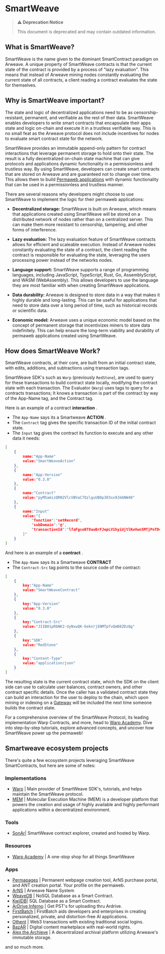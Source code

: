 # SmartWeave

> **⚠️ Deprecation Notice**
>
> This document is deprecated and may contain outdated information.

## What is SmartWeave?

SmartWeave is the name given to the dominant SmartContract paradigm on Arweave. A unique property of SmartWeave contracts is that the current state of the contract is provided by a process of "lazy evaluation". This means that instead of Arweave mining nodes constantly evaluating the current state of all contracts, a client reading a contract evaluates the state for themselves.

## Why is SmartWeave important?

The state and logic of decentralized applications need to be as censorship-resistant, permanent, and verifiable as the rest of their data. SmartWeave enables developers to write smart contracts that encapsulate their apps state and logic on-chain and execute it in a trustless verifiable way. This is no small feat as the Arweave protocol does not include incentives for nodes to evaluate smart contract state for the network.

SmartWeave provides an immutable append-only pattern for contract interactions that leverage permanent storage to hold onto their state. The result is a fully decentralized on-chain state machine that can give protocols and applications dynamic functionality in a permissionless and trustless way. By using SmartWeave, developers can create smart contracts that are stored on Arweave and are guaranteed not to change over time. This allows them to build [Permaweb applications](/concepts/permawebApplications.md) with dynamic functionality that can be used in a permissionless and trustless manner.

There are several reasons why developers might choose to use SmartWeave to implement the logic for their permaweb applications:

- **Decentralized storage:** SmartWeave is built on Arweave, which means that applications created using SmartWeave will be stored on a distributed network of nodes rather than on a centralized server. This can make them more resistant to censorship, tampering, and other forms of interference.

- **Lazy evaluation:** The lazy evaluation feature of SmartWeave contracts allows for efficient and scaleable execution. Instead of Arweave nodes constantly evaluating the state of a contract, the client reading the contract is responsible for evaluating the state, leveraging the users processing power instead of the networks nodes.

- **Language support:** SmartWeave supports a range of programming languages, including JavaScript, TypeScript, Rust, Go, AssemblyScript, and WASM (WebAssembly). This allows developers to use the language they are most familiar with when creating SmartWeave applications.

- **Data durability:** Arweave is designed to store data in a way that makes it highly durable and long-lasting. This can be useful for applications that need to store data over a long period of time, such as historical records or scientific data.

- **Economic model:** Arweave uses a unique economic model based on the concept of permanent storage that incentivizes miners to store data indefinitely. This can help ensure the long-term viability and durability of permaweb applications created using SmartWeave.

## How does SmartWeave Work?

SmartWeave contracts, at their core, are built from an initial contract state, with edits, additions, and subtractions using transaction tags. 

SmartWeave SDK's such as `Warp` (previously `RedStone`), are used to query for these transactions to build contract state locally, modifying the contract state with each transaction. The Evaluator (`Warp`) uses tags to query for a contracts transactions; It knows a transaction is part of the contract by way of the App-Name tag, and the Contract tag.  

Here is an example of a contract **interaction** .
- The `App-Name` says its a Smartweave **ACTION** . 
- The `Contract` tag gives the specific transaction ID of the initial contract state. 
- The `Input` tag gives the contract its function to execute and any other data it needs: 

```json
[
    {
        name:"App-Name"
        value:"SmartWeaveAction"
    },
    {
        name:"App-Version"
        value:"0.3.0"
    },
    {
        name:"Contract"
        value:"pyM5amizQRN2VlcVBVaC7QzlguUB0p3O3xx9JmbNW48"
    },
    {
        name:"Input"
        value:"{
            "function":"setRecord",
            "subDomain":"@",
            "transactionId":"lfaFgcoBT8auBrFJepLV1hyiUjtlKwVwn5MTjPnTDcs"
        }"
    }
]
```
And here is an example of a **contract** . 
- The `App-Name` says its a Smartweave **CONTRACT**
- The `Contract-Src` tag points to the source code of the contract:

```json
[
    {
        key:"App-Name"
        value:"SmartWeaveContract"
    },
    {
        key:"App-Version"
        value:"0.3.0"
    },
    {
        key:"Contract-Src"
        value:"JIIB01pRbNK2-UyNxwQK-6eknrjENMTpTvQmB8ZDzQg"
    },
    {
        key:"SDK"
        value:"RedStone"
    },
    {
        key:"Content-Type"
        value:"application/json"
    }
]
```

The resulting state is the current contract state, which the SDK on the client side can use to calculate user balances, contract owners, and other contract specific details. Once the caller has a validated contract state they can build an interaction for the user to deploy to the chain, which upon mining or indexing on a [Gateway](/concepts/gateways.md) will be included the next time someone builds the contract state.

For a comprehensive overview of the SmartWeave Protocol, its leading implementation Warp Contracts, and more, head to [Warp Academy](https://academy.warp.cc/). Dive into step-by-step tutorials, explore advanced concepts, and uncover how SmartWeave power up the permaweb!

## Smartweave ecosystem projects

There's quite a few ecosystem projects leveraging SmartWeave SmartContracts, but here are some of notes:

### Implementations
- [Warp](https://warp.cc/) | Main provider of SmartWeave SDK's, tutorials, and helps maintain the SmartWeave protocol.
- [MEM](https://www.mem.tech/) | Molecular Execution Machine (MEM) is a developer platform that powers the creation and usage of highly available and highly performant applications within a decentralized environment.

### Tools
- [SonAr](https://sonar.warp.cc/#/app/contracts)| SmartWeave contract explorer, created and hosted by Warp.

### Resources
- [Warp Academy](https://academy.warp.cc/) | A one-stop shop for all things SmartWeave

### Apps
- [Permapages](https://permapages.app/) | Permanent webpage creation tool, ArNS purchase portal, and ANT creation portal. Your profile on the permaweb.
- [ArNS](arns.md) | Arweave Name System <!-- // todo: update to arns portal when portal is released -->
- [WeaveDB](https://weavedb.dev/) | NoSQL Database as a Smart Contract.
- [KwilDB](https://docs.kwil.com/)| SQL Database as a Smart Contract.
- [ArDrive Inferno](https://ardrive.io/inferno/) | Get PST's for uploading thru Ardrive.
- [FirstBatch](https://www.firstbatch.xyz/) | FirstBatch aids developers and enterprises in creating personalized, private, and distortion-free AI applications.
- [Othent](https://othent.io/) | Web3 transactions with existing traditional social logins.
- [BazAR](https://bazar.arweave.dev/) | Digital content marketplace with real-world rights.
- [Alex the Archieve](https://alex.arweave.dev/) | A decentralized archival platform utilizing Arweave's immutable storage.

and so much more.
